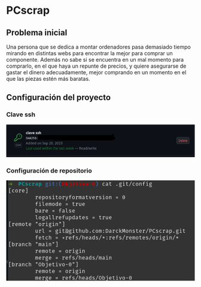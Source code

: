 # PCscrap

## Problema inicial

Una persona que se dedica a montar ordenadores pasa demasiado tiempo mirando en distintas webs para encontrar la mejor para comprar un componente. Además no sabe si se encuentra en un mal momento para comprarlo, en el que haya un repunte de precios, y quiere asegurarse de gastar el dinero adecuadamente, mejor comprando en un momento en el que las piezas estén más baratas.

## Configuración del proyecto

### Clave ssh
![ClaveSSH](Docs/ClaveSSH.png)
### Configuración de repositorio
![Config](Docs/gitConfig.png)

